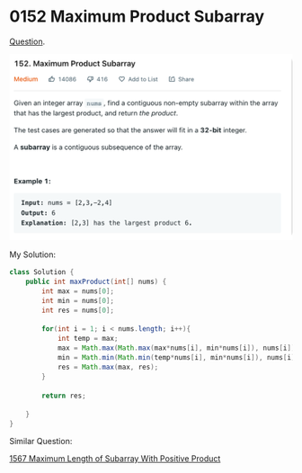 # 0152 Maximum Product Subarray

[Question](https://leetcode.com/problems/maximum-product-subarray/).&#x20;

![](<../.gitbook/assets/image (2).png>)



My Solution:

```java
class Solution {
    public int maxProduct(int[] nums) {
        int max = nums[0];
        int min = nums[0];
        int res = nums[0];
        
        for(int i = 1; i < nums.length; i++){
            int temp = max;
            max = Math.max(Math.max(max*nums[i], min*nums[i]), nums[i]);
            min = Math.min(Math.min(temp*nums[i], min*nums[i]), nums[i]);
            res = Math.max(max, res);
        }
        
        return res;
        
    }
}
```



Similar Question:&#x20;

[1567 Maximum Length of Subarray With Positive Product](https://yuyang-zhang.gitbook.io/my-leetcode/dynamic-programming/1567-maximum-length-of-subarray-with-positive-product)


